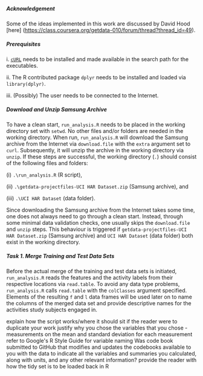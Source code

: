 ##### Acknowledgement 
Some of the ideas implemented in this work are discussed by David Hood [here] (https://class.coursera.org/getdata-010/forum/thread?thread_id=49).


##### Prerequisites
i. [`cURL`](http://curl.haxx.se/download.html) needs to be installed and made available in the search path for the executables.

ii. The R contributed package `dplyr` needs to be installed and loaded via `library(dplyr)`.

iii. (Possibly) The user needs to be connected to the Internet.


##### Download and Unzip Samsung Archive
To have a clean start, `run_analysis.R` needs to be placed in the working directory set with `setwd`. No other files and/or folders are needed in the working directory. When run,  `run_analysis.R` will download the Samsung archive from the Internet via `download.file` with the `extra` argument set to `curl`.  Subsequently, it will unzip the archive in the working directory via `unzip`. If these steps are successful, the working directory (`.`) should consist of the following files and folders: 

(i) `.\run_analysis.R` (R script), 

(ii) `.\getdata-projectfiles-UCI HAR Dataset.zip` (Samsung archive), and 

(iii) `.\UCI HAR Dataset` (data folder).

Since downloading the Samsung archive from the Internet takes some time, one does not always need to go through a clean start. Instead, through some minimal data validation checks, one usually skips the `download.file` and `unzip` steps. This behaviour is triggered if `getdata-projectfiles-UCI HAR Dataset.zip` (Samsung archive) and `UCI HAR Dataset` (data folder) both exist in the working directory.


##### Task 1. Merge Training and Test Data Sets
Before the actual merge of the training and test data sets is initiated, `run_analysis.R` reads the features and the activity labels from their respective locations via `read.table`. To avoid any data type problems, `run_analysis.R` calls `read.table` with the `colClasses` argument specified. Elements of the resulting `f` and `l` data frames will be used later on to name the columns of the merged data set and provide descriptive names for the activities study subjects engaged in.


explain how the script works/where it should sit if the reader were to duplicate your work
justify why you chose the variables that you chose - measurements on the mean and standard deviation for each measurement
refer to Google's R Style Guide for variable naming
Was code book submitted to GitHub that modifies and updates the codebooks available to you with the data to indicate all the variables and summaries you calculated, along with units, and any other relevant information?
provide the reader with how the tidy set is to be loaded back in R






